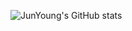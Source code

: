 ![JunYoung's GitHub stats](https://github-readme-stats.vercel.app/api?username=JunYoungkKwon&show_icons=true&theme=default)

<!--
**JunYoungkKwon/JunYoungkKwon** is a ✨ _special_ ✨ repository because its `README.md` (this file) appears on your GitHub profile.

Here are some ideas to get you started:

- 🔭 I’m currently working on ...
- 🌱 I’m currently learning ...
- 👯 I’m looking to collaborate on ...
- 🤔 I’m looking for help with ...
- 💬 Ask me about ...
- 📫 How to reach me: ...
- 😄 Pronouns: ...
- ⚡ Fun fact: ...
-->


